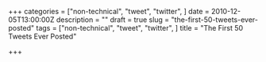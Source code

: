 +++
categories = ["non-technical", "tweet", "twitter", ]
date = 2010-12-05T13:00:00Z
description = ""
draft = true
slug = "the-first-50-tweets-ever-posted"
tags = ["non-technical", "tweet", "twitter", ]
title = "The First 50 Tweets Ever Posted"

+++





